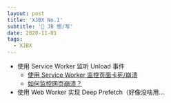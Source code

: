 ```yaml
---
layout: post
title: 'XJBX No.1'
subtitle: '🦐 JB 想/写'
date: 2020-11-01
tags:
  - XJBX
---
```


- 使用 Service Worker 监听 Unload 事件
  - [使用 Service Worker 监控页面卡死/崩溃](https://www.yuque.com/miaoliaogemie/blog/nztgt8)
  - [如何监控网页崩溃？](https://juejin.im/entry/6844903705318260743)
- 使用 Web Worker 实现 Deep Prefetch（好像没啥用...
